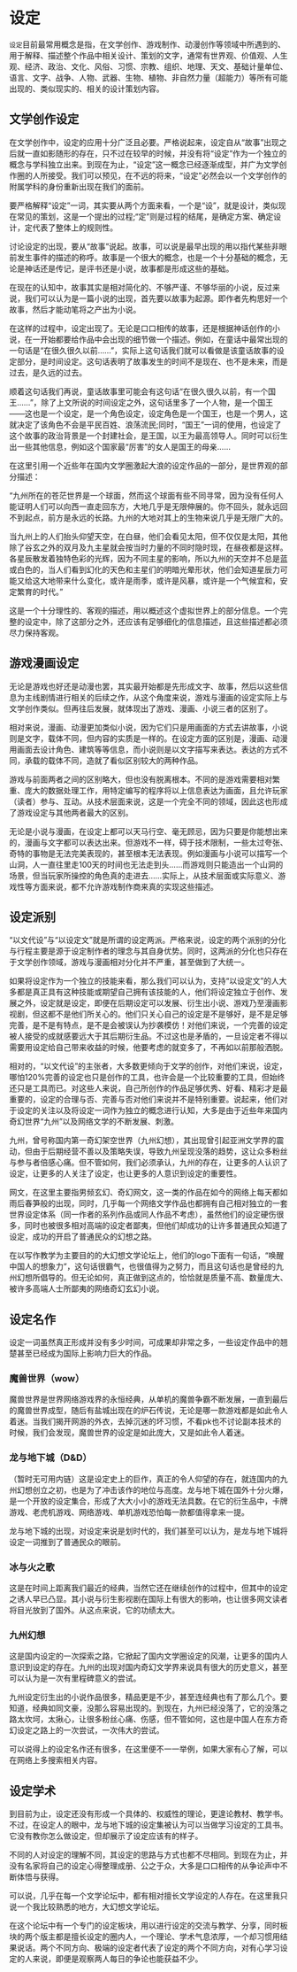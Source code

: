 # 设定

`设定`目前最常用概念是指，在文学创作、游戏制作、动漫创作等领域中所遇到的、用于解释、描述整个作品中相关设计、策划的文字，通常有世界观、价值观、人生观、经济、政治、文化、风俗、习惯、宗教、组织、地理、天文、基础计量单位、语言、文字、战争、人物、武器、生物、植物、非自然力量（超能力）等所有可能出现的、类似现实的、相关的设计策划内容。

## 文学创作设定
在文学创作中，设定的应用十分广泛且必要。严格说起来，设定自从“故事”出现之后就一直如影随形的存在，只不过在较早的时候，并没有将“设定”作为一个独立的概念与学科独立出来。到现在为止，“设定”这一概念已经逐渐成型，并广为文学创作圈的人所接受。我们可以预见，在不远的将来，“设定”必然会以一个文学创作的附属学科的身份重新出现在我们的面前。

要严格解释“设定”一词，其实要从两个方面来看，一个是“设”，就是设计，类似现在常见的策划，这是一个提出的过程;“定”则是过程的结尾，是确定方案、确定设计，定代表了整体上的规则性。

讨论设定的出现，要从“故事”说起。故事，可以说是最早出现的用以指代某些非眼前发生事件的描述的称呼。故事是一个很大的概念，也是一个十分基础的概念，无论是神话还是传记，是评书还是小说，故事都是形成这些的基础。

在现在的认知中，故事其实是相对简化的、不够严谨、不够华丽的小说，反过来说，我们可以认为是一篇小说的出现，首先要以故事为起源。即作者先构思好一个故事，然后才能动笔将之产出为小说。

在这样的过程中，设定出现了。无论是口口相传的故事，还是根据神话创作的小说，在一开始都要给作品中会出现的细节做一个描述。例如，在童话中最常出现的一句话是“在很久很久以前……”，实际上这句话我们就可以看做是该童话故事的设定部分，是时间设定。这句话表明了故事发生的时间不是现在、也不是未来，而是过去，是久远的过去。

顺着这句话我们再说，童话故事里可能会有这句话“在很久很久以前，有一个国王……”，除了上文所说的时间设定之外，这句话里多了一个人物，是一个国王——这也是一个设定，是一个角色设定，设定角色是一个国王，也是一个男人，这就决定了该角色不会是平民百姓、浪荡流民;同时，“国王”一词的使用，也设定了这个故事的政治背景是一个封建社会，是王国，以王为最高领导人。同时可以衍生出一些其他信息，例如这个国家最“厉害”的女人是国王的母亲……

在这里引用一个近些年在国内文学圈激起大浪的设定作品的一部分，是世界观的部分描述：

“九州所在的苍茫世界是一个球面，然而这个球面有些不同寻常，因为没有任何人能证明人们可以向西一直走回东方，大地几乎是无限伸展的。你不回头，就永远回不到起点，前方是永远的长路。九州的大地对其上的生物来说几乎是无限广大的。

当九州上的人们抬头仰望天空，在白昼，他们会看见太阳，但不仅仅是太阳，其他除了谷玄之外的双月及九主星就会按当时力量的不同时隐时现，在昼夜都是这样。各星辰散发着独特色彩的光辉，因为不同主星的影响，所以九州的天空并不总是蓝或白色的，当人们看到幻化的天色和主星们的明暗光晕形状，他们会知道星辰力可能又给这大地带来什么变化，或许是雨季，或许是风暴，或许是一个气候宜和，安定繁育的时代。”

这是一个十分理性的、客观的描述，用以概述这个虚拟世界上的部分信息。一个完整的设定中，除了这部分之外，还应该有足够细化的信息描述，且这些描述都必须尽力保持客观。

## 游戏漫画设定
无论是游戏也好还是动漫也罢，其实最开始都是先形成文字、故事，然后以这些信息为主线剧情进行相关的后续之作，从这个角度来说，游戏与漫画的设定实际上与文学创作类似。但再往后发展，就体现出了游戏、漫画、小说三者的区别了。

相对来说，漫画、动漫更加类似小说，因为它们只是用画面的方式去讲故事，小说则是文字，载体不同，但内容的实质是一样的。在设定方面的区别是，漫画、动漫用画面去设计角色、建筑等等信息，而小说则是以文字描写来表达。表达的方式不同，承载的载体不同，造就了看似区别较大的两种作品。

游戏与前面两者之间的区别略大，但也没有脱离根本。不同的是游戏需要相对繁重、庞大的数据处理工作，用特定编写的程序将以上信息表达为画面，且允许玩家（读者）参与、互动。从技术层面来说，这是一个完全不同的领域，因此这也形成了游戏设定与其他两者最大的区别。

无论是小说与漫画，在设定上都可以天马行空、毫无顾忌，因为只要是你能想出来的，漫画与文字都可以表达出来。但游戏不一样，碍于技术限制，一些太过夸张、奇特的事物是无法完美表现的，甚至根本无法表现。例如漫画与小说可以描写一个山洞，人一直往里走100天的时间也无法走到头……而游戏则只能造出一个山洞的场景，但当玩家所操控的角色真的走进去……实际上，从技术层面或实际意义、游戏性等方面来说，都不允许游戏制作商来真的实现这些描述。

## 设定派别
“以文代设”与“以设定文”就是所谓的设定两派。严格来说，设定的两个派别的分化与行程主要是源于设定制作者的理念与其自身优势。同时，这两派的分化也只存在于文学创作领域，游戏与漫画相对分化并不严重，甚至做到了大统一。

如果将设定作为一个独立的技能来看，那么我们可以认为，支持“以设定文”的人大多都是真正具有这种技能或期望自己拥有该技能的人，他们将设定独立于创作、发展之外，设定就是设定，即便在后期设定可以发展、衍生出小说、游戏乃至漫画影视剧，但这都不是他们所关心的。他们只关心自己的设定是不是够好，是不是足够完善，是不是有特点，是不是会被误认为抄袭模仿！对他们来说，一个完善的设定被人接受的成就感要远大于其后期衍生品。不过这也是矛盾的，一旦设定者不得以需要用设定给自己带来收益的时候，他要考虑的就变多了，不再如以前那般洒脱。

相对的，“以文代设”的主张者，大多数更倾向于文学的创作，对他们来说，设定，哪怕120%完善的设定也只是创作的工具，也许会是一个比较重要的工具，但始终还只是工具而已。对这些人来说，自己所创作的作品足够优秀、好看、精彩才是最重要的，设定的合理与否、完善与否对他们来说并不是特别重要。说起来，他们对于设定的关注以及将设定一词作为独立的概念进行认知，大多是由于近些年来国内奇幻世界“九州”以及网络文学的不断发展、刺激。

九州，曾号称国内第一奇幻架空世界（九州幻想），其出现曾引起亚洲文学界的震动，但由于后期经营不善以及策略失误，导致九州呈现没落的趋势，这让众多粉丝与参与者倍感心痛。但不管如何，我们必须承认，九州的存在，让更多的人认识了设定，让更多的人关注了设定，也让更多的人意识到设定的重要性。

网文，在这里主要指男频玄幻、奇幻网文，这一类的作品在如今的网络上每天都如雨后春笋般的出现，同时，几乎每一个网络文学作品也都拥有自己相对独立的一套世界设定体系（同一作者的系列作品或同人作品不考虑），虽然他们的设定硬伤很多，同时也被很多相对高端的设定者鄙夷，但他们却成功的让许多普通民众知道了设定，成功的开启了普通民众的幻想之路。

在以写作教学为主要目的的大幻想文学论坛上，他们的logo下面有一句话，“唤醒中国人的想象力”，这句话很霸气，也很值得为之努力，而且这句话也是曾经的九州幻想所倡导的。但无论如何，真正做到这点的，恰恰就是质量不高、数量庞大、被许多高端人士所鄙夷的网络奇幻玄幻小说。

## 设定名作
设定一词虽然真正形成并没有多少时间，可成果却非常之多，一些设定作品中的翘楚甚至已经成为国际上影响力巨大的作品。

### 魔兽世界（wow）

魔兽世界是世界网络游戏界的永恒经典，从单机的魔兽争霸不断发展，一直到最后的魔兽世界成型，随后有盐城出现在的炉石传说，无论是哪一款游戏都是如此令人着迷。当我们揭开网游的外衣，去掉沉迷的坏习惯，不看pk也不讨论副本技术的时候，我们会发现，魔兽世界的设定是如此庞大，又是如此令人着迷。

### 龙与地下城（D&D）

（暂时无可用内链）这是设定史上的巨作，真正的令人仰望的存在，就连国内的九州幻想创立之初，也是为了冲击该作的地位与高度。龙与地下城在国外十分火爆，是一个开放的设定集合，形成了大大小小的游戏无法具数。在它的衍生品中，卡牌游戏、老虎机游戏、网络游戏、单机游戏恐怕每一款都值得拿来一提。

龙与地下城的出现，对设定来说是划时代的，我们甚至可以认为，是龙与地下城将设定一词推到了普通民众的眼前。

### 冰与火之歌

这是在时间上距离我们最近的经典，当然它还在继续创作的过程中，但其中的设定之诱人早已凸显。其小说与衍生影视剧在国际上有很大的影响，也让很多网文读者将目光放到了国外。从这点来说，它的功绩太大。

### 九州幻想

这是国内设定的一次探索之路，它掀起了国内文学圈设定的风潮，让更多的国内人意识到设定的存在。九州的出现对国内奇幻文学界来说具有很大的历史意义，甚至可以认为是一次有里程碑意义的尝试。

九州设定衍生出的小说作品很多，精品更是不少，甚至连经典也有了那么几个。要知道，经典如同文豪，没那么容易出现的。到现在，九州已经没落了，它的没落之路太坎坷，太揪心，让很多粉丝心痛、伤感，但不管如何，这也是中国人在东方奇幻设定之路上的一次尝试，一次伟大的尝试。

可以说得上的设定名作还有很多，在这里便不一一举例，如果大家有心了解，可以在网络上多搜索相关内容。

## 设定学术
到目前为止，设定还没有形成一个具体的、权威性的理论，更遑论教材、教学书。不过，在设定人的眼中，龙与地下城的设定集被认为可以当做学习设定的工具书。它没有教你怎么做设定，但却展示了设定应该有的样子。

不同的人对设定的理解不同，其设定的思路与方式也都不尽相同。到现在为止，并没有名家将自己的设定心得整理成册、公之于众，大多是口口相传的从争论声中不断体悟与获得。

可以说，几乎在每一个文学论坛中，都有相对擅长文学设定的人存在。在这里我只说一个我比较熟悉的地方，大幻想文学论坛。

在这个论坛中有一个专门的设定板块，用以进行设定的交流与教学、分享，同时板块的两个版主都是擅长设定的圈内人，一个理论、学术气息浓厚，一个却习惯用结果说话。两个不同方向、极端的设定者代表了设定的两个不同方向，对有心学习设定的人来说，即便是观察两人每日的争论也能获益不少。    
